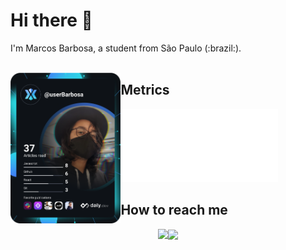 <h1> Hi there 👋 </h1>
I'm Marcos Barbosa, a student from São Paulo (:brazil:).  
<br/><br/>

  <a href="https://app.daily.dev/userBarbosa"><img
        src="https://github.com/userBarbosa/userBarbosa/blob/main/devcard.svg"
        width="35%"
        alt="Marcos Barbosa's Dev Card"
        align="left" /></a>
        
  <h2>Metrics</h2>
  <img
    src="https://raw.githubusercontent.com/userBarbosa/metrics/master/metrics.classic.svg" 
    alt="Metrics"
    width="50%"
    >
  
  <h2>How to reach me</h2>
  <div style="display:flex;justify-content:center;align-items:center;">
  <a href="https://www.linkedin.com/in/marcos-filipe/">
  <img src="https://img.shields.io/badge/Marcos%20Filipe-black?style=for-the-badge&logo=linkedin&logoColor=white&labelColor=blue"/></a>  
  <img src="https://img.shields.io/badge/mfilipe.rb@gmail.com-black?style=for-the-badge&logo=gmail&logoColor=white&labelColor=red"/>
  </div>
